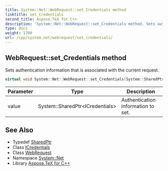 ```yaml
---
title: System::Net::WebRequest::set_Credentials method
linktitle: set_Credentials
second_title: Aspose.TeX for C++
description: 'System::Net::WebRequest::set_Credentials method. Sets authentication information that is associated with the current request in C++.'
type: docs
weight: 1700
url: /cpp/system.net/webrequest/set_credentials/
---
```

## WebRequest::set_Credentials method


Sets authentication information that is associated with the current request.

```cpp
virtual void System::Net::WebRequest::set_Credentials(System::SharedPtr<ICredentials> value)
```


| Parameter | Type | Description |
| --- | --- | --- |
| value | System::SharedPtr\<ICredentials\> | Authentication information to set. |

## See Also

* Typedef [SharedPtr](../../../system/sharedptr/)
* Class [ICredentials](../../icredentials/)
* Class [WebRequest](../)
* Namespace [System::Net](../../)
* Library [Aspose.TeX for C++](../../../)
